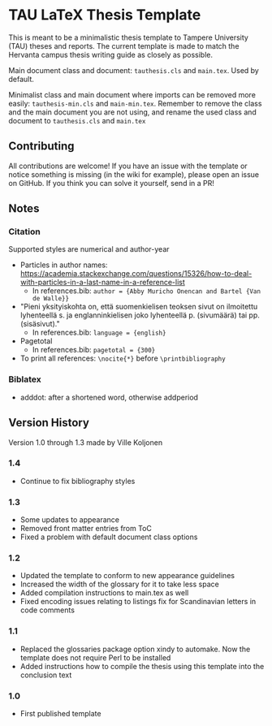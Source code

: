 # TAU LaTeX Thesis Template

This is meant to be a minimalistic thesis template to Tampere University (TAU) theses and reports. The current template is made to match the Hervanta campus thesis writing guide as closely as possible.

Main document class and document: `tauthesis.cls` and `main.tex`. Used by default.

Minimalist class and main document where imports can be removed more easily: `tauthesis-min.cls` and `main-min.tex`. Remember to remove the class and the main document you are not using, and rename the used class and document to `tauthesis.cls` and `main.tex`

## Contributing

All contributions are welcome! If you have an issue with the template or notice something is missing (in the wiki for example), please open an issue on GitHub. If you think you can solve it yourself, send in a PR!

## Notes

### Citation

Supported styles are numerical and author-year

- Particles in author names: https://academia.stackexchange.com/questions/15326/how-to-deal-with-particles-in-a-last-name-in-a-reference-list
  - In references.bib: `author = {Abby Muricho Onencan and Bartel {Van de Walle}}`
- "Pieni yksityiskohta on, että suomenkielisen teoksen sivut on ilmoitettu lyhenteellä s. ja englanninkielisen joko lyhenteellä p. (sivumäärä) tai pp. (sisäsivut)."
  - In references.bib: `language = {english}`
- Pagetotal
  - In references.bib: `pagetotal = {300}`
- To print all references: `\nocite{*}` before `\printbibliography`

### Biblatex

- adddot: after a shortened word, otherwise addperiod

## Version History
Version 1.0 through 1.3 made by Ville Koljonen

### 1.4
- Continue to fix bibliography styles

### 1.3
- Some updates to appearance
- Removed front matter entries from ToC
- Fixed a problem with default document class options

### 1.2
- Updated the template to conform to new appearance guidelines
- Increased the width of the glossary for it to take less space
- Added compilation instructions to main.tex as well
- Fixed encoding issues relating to listings fix for Scandinavian letters in code comments

### 1.1
- Replaced the glossaries package option xindy to automake. Now the template does not require Perl to be installed
- Added instructions how to compile the thesis using this template into the conclusion text

### 1.0
- First published template
